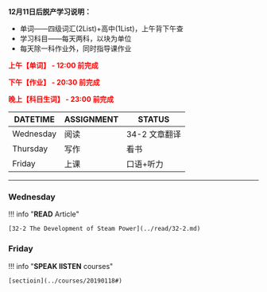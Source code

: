 **12月11日后脱产学习说明：**

* 单词——四级词汇(2List)+高中(1List)，上午背下午查
* 学习科目——每天两科，以块为单位
* 每天除一科作业外，同时指导课作业

**<font color='red'>上午【单词】 - 12:00 前完成</font>**

**<font color='red'>下午【作业】 - 20:30 前完成</font>**

**<font color='red'>晚上【科目生词】 - 23:00 前完成</font>**

DATETIME |  ASSIGNMENT | STATUS
------------ | ------------- | -------------
Wednesday | 阅读 | 34-2 文章翻译
Thursday | 写作 | 看书
Friday | 上课 | 口语+听力

----

### Wednesday

!!! info "**READ** Article"
    
    [32-2 The Development of Steam Power](../read/32-2.md)
    
### Friday

!!! info "**SPEAK lISTEN** courses"
    
    [sectioin](../courses/20190118#)
    